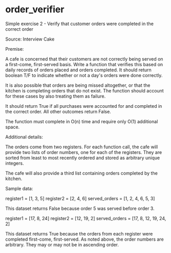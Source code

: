 # order_verifier
Simple exercise 2 - Verify that customer orders were completed in the correct order

Source: Interview Cake

Premise:

A cafe is concerned that their customers are not correctly being served on a first-come, first-served basis. Write a function
that verifies this based on daily records of orders placed and orders completed. It should return boolean T/F to indicate
whether or not a day's orders were done correctly.

It is also possible that orders are being missed altogether, or that the kitchen is completing orders that do not exist. 
The function should account for these cases by also treating them as failure.

It should return True if all purchases were accounted for and completed in the correct order. All other outcomes return False.

The function must complete in O(n) time and require only O(1) additional space.

Additional details:

The orders come from two registers. For each function call, the cafe will provide two lists of order numbers, one for each 
of the registers. They are sorted from least to most recently ordered and stored as arbitrary unique integers. 

The cafe will also provide a third list containing orders completed by the kitchen.

Sample data:

register1 = [1, 3, 5]
register2 = [2, 4, 6]
served_orders = [1, 2, 4, 6, 5, 3]

This dataset returns False because order 5 was served before order 3.

register1 = [17, 8, 24]
register2 = [12, 19, 2]
served_orders = [17, 8, 12, 19, 24, 2]

This dataset returns True because the orders from each register were completed first-come, first-served. As noted above,
the order numbers are arbitrary. They may or may not be in ascending order.
